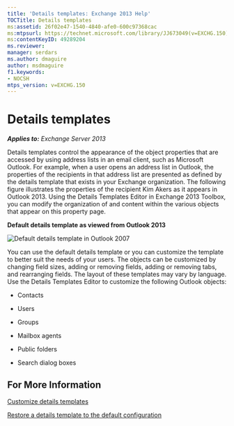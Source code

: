 ```yaml
---
title: 'Details templates: Exchange 2013 Help'
TOCTitle: Details templates
ms:assetid: 26f02e47-1540-4840-afe0-600c97368cac
ms:mtpsurl: https://technet.microsoft.com/library/JJ673049(v=EXCHG.150)
ms:contentKeyID: 49289204
ms.reviewer: 
manager: serdars
ms.author: dmaguire
author: msdmaguire
f1.keywords:
- NOCSH
mtps_version: v=EXCHG.150
---
```


# Details templates

_**Applies to:** Exchange Server 2013_

Details templates control the appearance of the object properties that are accessed by using address lists in an email client, such as Microsoft Outlook. For example, when a user opens an address list in Outlook, the properties of the recipients in that address list are presented as defined by the details template that exists in your Exchange organization. The following figure illustrates the properties of the recipient Kim Akers as it appears in Outlook 2013. Using the Details Templates Editor in Exchange 2013 Toolbox, you can modify the organization of and content within the various objects that appear on this property page.

**Default details template as viewed from Outlook 2013**

![Default details template in Outlook 2007](images/JJ673049.a0af8aca-663d-4702-ab2f-9a342f481cdf(EXCHG.150).gif "Default details template in Outlook 2007")

You can use the default details template or you can customize the template to better suit the needs of your users. The objects can be customized by changing field sizes, adding or removing fields, adding or removing tabs, and rearranging fields. The layout of these templates may vary by language. Use the Details Templates Editor to customize the following Outlook objects:

  - Contacts

  - Users

  - Groups

  - Mailbox agents

  - Public folders

  - Search dialog boxes

## For More Information

[Customize details templates](customize-details-templates-exchange-2013-help.md)

[Restore a details template to the default configuration](restore-a-details-template-to-the-default-configuration-exchange-2013-help.md)
